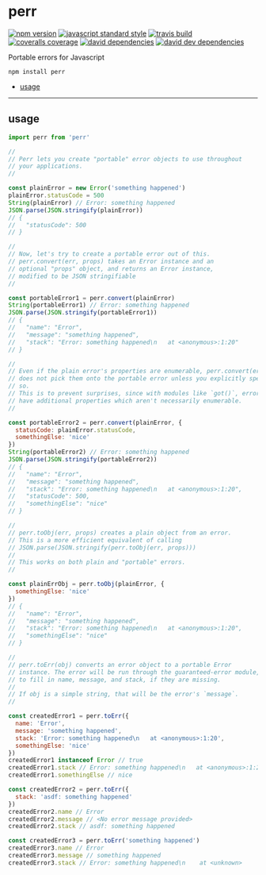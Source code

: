 perr
===

[![npm version](https://img.shields.io/npm/v/perr.svg?style=flat-square)](https://npmjs.com/package/perr)
[![javascript standard style](https://img.shields.io/badge/code%20style-standard-blue.svg?style=flat-square)](http://standardjs.com/)
[![travis build](https://img.shields.io/travis/SEAPUNK/perr/master.svg?style=flat-square)](https://travis-ci.org/SEAPUNK/perr)
[![coveralls coverage](https://img.shields.io/coveralls/SEAPUNK/perr.svg?style=flat-square)](https://coveralls.io/github/SEAPUNK/perr)
[![david dependencies](https://david-dm.org/SEAPUNK/perr.svg?style=flat-square)](https://david-dm.org/SEAPUNK/perr)
[![david dev dependencies](https://david-dm.org/SEAPUNK/perr/dev-status.svg?style=flat-square)](https://david-dm.org/SEAPUNK/perr)

Portable errors for Javascript

`npm install perr`

- [usage](#usage)

---

usage
---

```js
import perr from 'perr'

//
// Perr lets you create "portable" error objects to use throughout
// your applications.
//

const plainError = new Error('something happened')
plainError.statusCode = 500
String(plainError) // Error: something happened
JSON.parse(JSON.stringify(plainError))
// {
//   "statusCode": 500
// }

//
// Now, let's try to create a portable error out of this.
// perr.convert(err, props) takes an Error instance and an
// optional "props" object, and returns an Error instance,
// modified to be JSON stringifiable
//

const portableError1 = perr.convert(plainError)
String(portableError1) // Error: something happened
JSON.parse(JSON.stringify(portableError1))
// {
//   "name": "Error",
//   "message": "something happened",
//   "stack": "Error: something happened\n   at <anonymous>:1:20"
// }

//
// Even if the plain error's properties are enumerable, perr.convert(err, props)
// does not pick them onto the portable error unless you explicitly specify
// so.
// This is to prevent surprises, since with modules like `got()`, errors can
// have additional properties which aren't necessarily enumerable.
//

const portableError2 = perr.convert(plainError, {
  statusCode: plainError.statusCode,
  somethingElse: 'nice'
})
String(portableError2) // Error: something happened
JSON.parse(JSON.stringify(portableError2))
// {
//   "name": "Error",
//   "message": "something happened",
//   "stack": "Error: something happened\n   at <anonymous>:1:20",
//   "statusCode": 500,
//   "somethingElse": "nice"
// }

//
// perr.toObj(err, props) creates a plain object from an error.
// This is a more efficient equivalent of calling
// JSON.parse(JSON.stringify(perr.toObj(err, props)))
//
// This works on both plain and "portable" errors.
//

const plainErrObj = perr.toObj(plainError, {
  somethingElse: 'nice'
})
// {
//   "name": "Error",
//   "message": "something happened",
//   "stack": "Error: something happened\n   at <anonymous>:1:20",
//   "somethingElse": "nice"
// }

//
// perr.toErr(obj) converts an error object to a portable Error
// instance. The error will be run through the guaranteed-error module,
// to fill in name, message, and stack, if they are missing.
//
// If obj is a simple string, that will be the error's `message`.
//

const createdError1 = perr.toErr({
  name: 'Error',
  message: 'something happened',
  stack: 'Error: something happened\n   at <anonymous>:1:20',
  somethingElse: 'nice'
})
createdError1 instanceof Error // true
createdError1.stack // Error: something happened\n   at <anonymous>:1:20
createdError1.somethingElse // nice

const createdError2 = perr.toErr({
  stack: 'asdf: something happened'
})
createdError2.name // Error
createdError2.message // <No error message provided>
createdError2.stack // asdf: something happened

const createdError3 = perr.toErr('something happened')
createdError3.name // Error
createdError3.message // something happened
createdError3.stack // Error: something happened\n    at <unknown>

```
